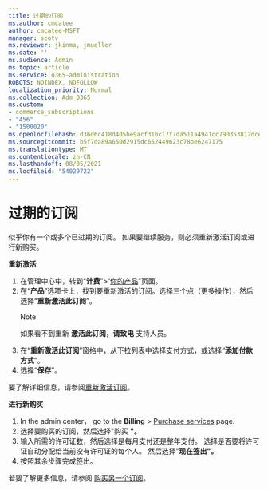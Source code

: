 ```yaml
---
title: 过期的订阅
ms.author: cmcatee
author: cmcatee-MSFT
manager: scotv
ms.reviewer: jkinma, jmueller
ms.date: ''
ms.audience: Admin
ms.topic: article
ms.service: o365-administration
ROBOTS: NOINDEX, NOFOLLOW
localization_priority: Normal
ms.collection: Adm_O365
ms.custom:
- commerce_subscriptions
- "456"
- "1500020"
ms.openlocfilehash: d36d6c418d405be9acf31bc17f7da511a4941cc790353812dce2f088a2d19604
ms.sourcegitcommit: b5f7da89a650d2915dc652449623c78be6247175
ms.translationtype: MT
ms.contentlocale: zh-CN
ms.lasthandoff: 08/05/2021
ms.locfileid: "54029722"
---
```

# <a name="expired-subscription"></a>过期的订阅

似乎你有一个或多个已过期的订阅。 如果要继续服务，则必须重新激活订阅或进行新购买。
  
**重新激活**
  
1. 在管理中心中，转到“**计费**”\>“[你的产品](https://go.microsoft.com/fwlink/p/?linkid=842054)”页面。
2. 在“**产品**”选项卡上，找到要重新激活的订阅。选择三个点（更多操作），然后选择“**重新激活此订阅**”。
    > [!NOTE]
    > 如果看不到重新 **激活此订阅，请致电** 支持人员。
3. 在“**重新激活此订阅**”窗格中，从下拉列表中选择支付方式，或选择“**添加付款方式**”。
4. 选择“**保存**”。

要了解详细信息，请参阅[重新激活订阅](/microsoft-365/commerce/subscriptions/reactivate-your-subscription)。

**进行新购买**
  
1. In the admin center， go to the **Billing** \> [Purchase services](https://go.microsoft.com/fwlink/p/?linkid=868433) page.
2. 选择要购买的订阅，然后选择"购买 **"。**
3. 输入所需的许可证数，然后选择是每月支付还是整年支付。 选择是否要将许可证自动分配给当前没有许可证的每个人。 然后选择"**现在签出"。**
4. 按照其余步骤完成签出。

若要了解更多信息，请参阅 [购买另一个订阅](/microsoft-365/commerce/buy-another-subscription)。